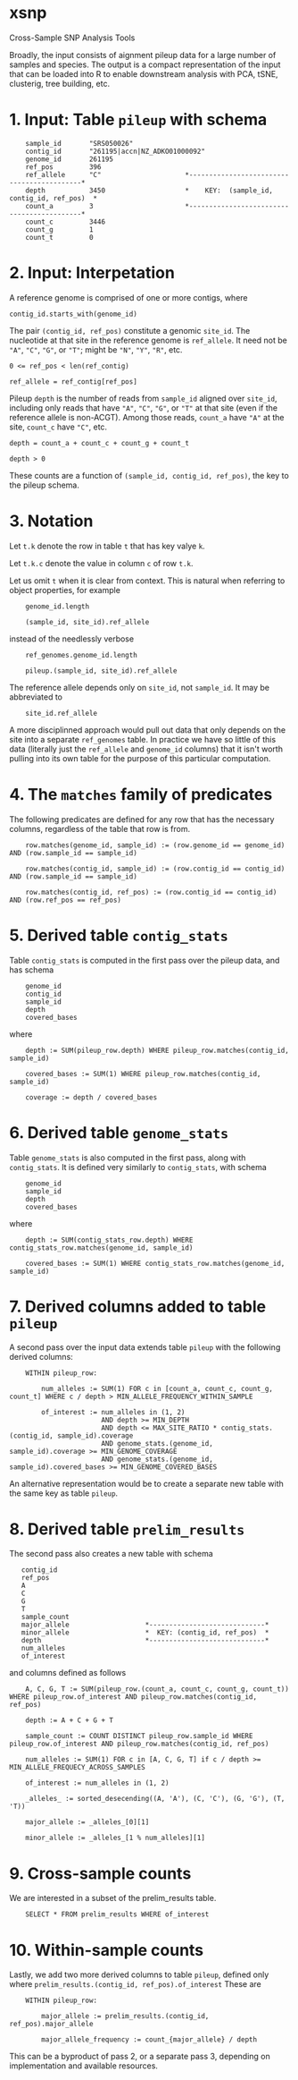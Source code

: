 # xsnp
Cross-Sample SNP Analysis Tools

Broadly, the input consists of aignment pileup data for a large number of samples and species.   The output is a compact representation of the input that can be loaded into R to enable downstream analysis with PCA, tSNE, clusterig, tree building, etc.

# 1.  Input:  Table `pileup` with schema
```
    sample_id       "SRS050026"
    contig_id       "261195|accn|NZ_ADKO01000092"
    genome_id       261195
    ref_pos         396
    ref_allele      "C"                     *-------------------------------------------*
    depth           3450                    *    KEY:  (sample_id, contig_id, ref_pos)  *
    count_a         3                       *-------------------------------------------*
    count_c         3446
    count_g         1
    count_t         0
```

# 2.  Input:  Interpetation

A reference genome is comprised of one or more contigs, where
```
contig_id.starts_with(genome_id)
```

The pair `(contig_id, ref_pos)` constitute a genomic `site_id`.  The nucleotide at that site in the reference genome is `ref_allele`.  It need not be `"A"`, `"C"`, `"G"`, or `"T"`; might be `"N"`, `"Y"`, `"R"`, etc.
```
0 <= ref_pos < len(ref_contig)

ref_allele = ref_contig[ref_pos]
```

Pileup `depth` is the number of reads from `sample_id` aligned over `site_id`, including only reads that have `"A"`, `"C"`, `"G"`, or `"T"` at that site (even if the reference allele is non-ACGT).  Among those reads, `count_a` have `"A"` at the site, `count_c` have `"C"`, etc.
```
depth = count_a + count_c + count_g + count_t

depth > 0
```
These counts are a function of `(sample_id, contig_id, ref_pos)`, the key to the pileup schema.


# 3.  Notation


Let `t.k` denote the row in table `t` that has key valye `k`.

Let `t.k.c` denote the value in column `c` of row `t.k`.

Let us omit `t` when it is clear from context.  This is natural when referring to object properties, for example
```
    genome_id.length
        
    (sample_id, site_id).ref_allele
```
instead of the needlessly verbose
```
    ref_genomes.genome_id.length
    
    pileup.(sample_id, site_id).ref_allele    
```
The reference allele depends only on `site_id`, not `sample_id`.  It may be abbreviated to
```
    site_id.ref_allele
```
A more disciplinned approach would pull out data that only depends on the site into a separate `ref_genomes` table.  In practice we have so little of this data (literally just the `ref_allele` and `genome_id` columns) that it isn't worth pulling into its own table for the purpose of this particular computation.

# 4.  The `matches` family of predicates

The following predicates are defined for any row that has the necessary columns, regardless of the table that row is from.

```
    row.matches(genome_id, sample_id) := (row.genome_id == genome_id) AND (row.sample_id == sample_id)
    
    row.matches(contig_id, sample_id) := (row.contig_id == contig_id) AND (row.sample_id == sample_id)
    
    row.matches(contig_id, ref_pos) := (row.contig_id == contig_id) AND (row.ref_pos == ref_pos)
```


# 5.  Derived table `contig_stats`
Table `contig_stats` is computed in the first pass over the pileup data, and has schema
```
    genome_id
    contig_id
    sample_id
    depth
    covered_bases
```
where
```
    depth := SUM(pileup_row.depth) WHERE pileup_row.matches(contig_id, sample_id)

    covered_bases := SUM(1) WHERE pileup_row.matches(contig_id, sample_id)

    coverage := depth / covered_bases
```

# 6.  Derived table `genome_stats`
Table `genome_stats` is also computed in the first pass, along with `contig_stats`.  It is defined very similarly to `contig_stats`, with schema
```
    genome_id
    sample_id
    depth
    covered_bases
```
where
```
    depth := SUM(contig_stats_row.depth) WHERE contig_stats_row.matches(genome_id, sample_id)

    covered_bases := SUM(1) WHERE contig_stats_row.matches(genome_id, sample_id)
```

# 7. Derived columns added to table `pileup`
A second pass over the input data extends table `pileup` with the following derived columns:
```
    WITHIN pileup_row:

        num_alleles := SUM(1) FOR c in [count_a, count_c, count_g, count_t] WHERE c / depth > MIN_ALLELE_FREQUENCY_WITHIN_SAMPLE

        of_interest := num_alleles in (1, 2)
                       AND depth >= MIN_DEPTH
                       AND depth <= MAX_SITE_RATIO * contig_stats.(contig_id, sample_id).coverage
                       AND genome_stats.(genome_id, sample_id).coverage >= MIN_GENOME_COVERAGE
                       AND genome_stats.(genome_id, sample_id).covered_bases >= MIN_GENOME_COVERED_BASES
```
An alternative representation would be to create a separate new table with the same key as table `pileup`.

# 8.  Derived table `prelim_results`
The second pass also creates a new table with schema
```
   contig_id
   ref_pos
   A
   C
   G
   T
   sample_count
   major_allele                   *-----------------------------*
   minor_allele                   *  KEY: (contig_id, ref_pos)  *
   depth                          *-----------------------------*
   num_alleles
   of_interest
```
and columns defined as follows
```
    A, C, G, T := SUM(pileup_row.(count_a, count_c, count_g, count_t)) WHERE pileup_row.of_interest AND pileup_row.matches(contig_id, ref_pos)
   
    depth := A + C + G + T
    
    sample_count := COUNT DISTINCT pileup_row.sample_id WHERE pileup_row.of_interest AND pileup_row.matches(contig_id, ref_pos)
   
    num_alleles := SUM(1) FOR c in [A, C, G, T] if c / depth >= MIN_ALLELE_FREQUECY_ACROSS_SAMPLES
   
    of_interest := num_alleles in (1, 2)
   
    _alleles_ := sorted_desecending((A, 'A'), (C, 'C'), (G, 'G'), (T, 'T))
   
    major_allele := _alleles_[0][1]
   
    minor_allele := _alleles_[1 % num_alleles][1]
```

# 9.  Cross-sample counts
We are interested in a subset of the prelim_results table.
```
    SELECT * FROM prelim_results WHERE of_interest
```


# 10.  Within-sample counts
Lastly, we add two more derived columns to table `pileup`, defined only where
```prelim_results.(contig_id, ref_pos).of_interest```
These are
```
    WITHIN pileup_row:
    
        major_allele := prelim_results.(contig_id, ref_pos).major_allele
    
        major_allele_frequency := count_{major_allele} / depth
```
This can be a byproduct of pass 2, or a separate pass 3, depending on implementation and available resources.
